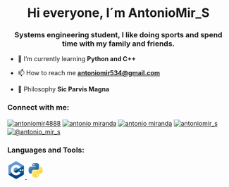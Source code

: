 <h1 align="center">Hi everyone, I´m AntonioMir_S</h1>
<h3 align="center">Systems engineering student, I like doing sports and spend time with my family and friends.</h3>

- 🌱 I’m currently learning **Python and C++**

- 📫 How to reach me **antoniomir534@gmail.com**

- 🧠 Philosophy **Sic Parvis Magna**

<h3 align="left">Connect with me:</h3>
<p align="left">
<a href="https://twitter.com/antoniomir4888" target="blank"><img align="center" src="https://raw.githubusercontent.com/rahuldkjain/github-profile-readme-generator/master/src/images/icons/Social/twitter.svg" alt="antoniomir4888" height="30" width="40" /></a>
<a href="https://linkedin.com/in/antonio miranda" target="blank"><img align="center" src="https://raw.githubusercontent.com/rahuldkjain/github-profile-readme-generator/master/src/images/icons/Social/linked-in-alt.svg" alt="antonio miranda" height="30" width="40" /></a>
<a href="https://fb.com/antonio miranda" target="blank"><img align="center" src="https://raw.githubusercontent.com/rahuldkjain/github-profile-readme-generator/master/src/images/icons/Social/facebook.svg" alt="antonio miranda" height="30" width="40" /></a>
<a href="https://instagram.com/antoniomir_s" target="blank"><img align="center" src="https://raw.githubusercontent.com/rahuldkjain/github-profile-readme-generator/master/src/images/icons/Social/instagram.svg" alt="antoniomir_s" height="30" width="40" /></a>
<a href="https://www.youtube.com/c/@antonio_mir_s" target="blank"><img align="center" src="https://raw.githubusercontent.com/rahuldkjain/github-profile-readme-generator/master/src/images/icons/Social/youtube.svg" alt="@antonio_mir_s" height="30" width="40" /></a>
</p>

<h3 align="left">Languages and Tools:</h3>
<p align="left"> <a href="https://www.w3schools.com/cpp/" target="_blank" rel="noreferrer"> <img src="https://raw.githubusercontent.com/devicons/devicon/master/icons/cplusplus/cplusplus-original.svg" alt="cplusplus" width="40" height="40"/> </a> <a href="https://www.python.org" target="_blank" rel="noreferrer"> <img src="https://raw.githubusercontent.com/devicons/devicon/master/icons/python/python-original.svg" alt="python" width="40" height="40"/> </a> </p>
